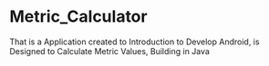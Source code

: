 # Metric_Calculator
That is a Application created to Introduction to Develop Android, is Designed to Calculate Metric Values, Building in Java 
